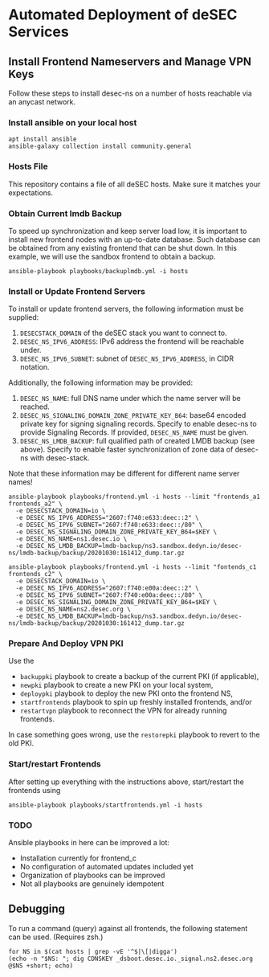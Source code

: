 # Automated Deployment of deSEC Services

## Install Frontend Nameservers and Manage VPN Keys

Follow these steps to install desec-ns on a number of hosts reachable via an anycast network.

### Install ansible on your local host

```
apt install ansible
ansible-galaxy collection install community.general
```

### Hosts File

This repository contains a file of all deSEC hosts. Make sure it matches your expectations.


### Obtain Current lmdb Backup

To speed up synchronization and keep server load low, it is important to install new frontend nodes with an up-to-date
database. Such database can be obtained from any existing frontend that can be shut down. In this example,
we will use the sandbox frontend to obtain a backup.

```shell script
ansible-playbook playbooks/backuplmdb.yml -i hosts
```

### Install or Update Frontend Servers

To install or update frontend servers, the following information must be supplied:

1. `DESECSTACK_DOMAIN` of the deSEC stack you want to connect to.
1. `DESEC_NS_IPV6_ADDRESS`: IPv6 address the frontend will be reachable under.
1. `DESEC_NS_IPV6_SUBNET`: subnet of `DESEC_NS_IPV6_ADDRESS`, in CIDR notation.

Additionally, the following information may be provided:

1. `DESEC_NS_NAME`: full DNS name under which the name server will be reached.
1. `DESEC_NS_SIGNALING_DOMAIN_ZONE_PRIVATE_KEY_B64`: base64 encoded private key for signing signaling records.
    Specify to enable desec-ns to provide Signaling Records. If provided, `DESEC_NS_NAME` must be given.
1. `DESEC_NS_LMDB_BACKUP`: full qualified path of created LMDB backup (see above). Specify to enable faster
    synchronization of zone data of desec-ns with desec-stack.

Note that these information may be different for different name server names!

```shell script
ansible-playbook playbooks/frontend.yml -i hosts --limit "frontends_a1 frontends_a2" \
  -e DESECSTACK_DOMAIN=io \
  -e DESEC_NS_IPV6_ADDRESS="2607:f740:e633:deec::2" \
  -e DESEC_NS_IPV6_SUBNET="2607:f740:e633:deec::/80" \
  -e DESEC_NS_SIGNALING_DOMAIN_ZONE_PRIVATE_KEY_B64=$KEY \
  -e DESEC_NS_NAME=ns1.desec.io \
  -e DESEC_NS_LMDB_BACKUP=lmdb-backup/ns3.sandbox.dedyn.io/desec-ns/lmdb-backup/backup/20201030:161412_dump.tar.gz
```

```shell script
ansible-playbook playbooks/frontend.yml -i hosts --limit "fontends_c1 frontends_c2" \
  -e DESECSTACK_DOMAIN=io \
  -e DESEC_NS_IPV6_ADDRESS="2607:f740:e00a:deec::2" \
  -e DESEC_NS_IPV6_SUBNET="2607:f740:e00a:deec::/80" \
  -e DESEC_NS_SIGNALING_DOMAIN_ZONE_PRIVATE_KEY_B64=$KEY \
  -e DESEC_NS_NAME=ns2.desec.org \
  -e DESEC_NS_LMDB_BACKUP=lmdb-backup/ns3.sandbox.dedyn.io/desec-ns/lmdb-backup/backup/20201030:161412_dump.tar.gz
```

### Prepare And Deploy VPN PKI

Use the 

- `backuppki` playbook to create a backup of the current PKI (if applicable),
- `newpki` playbook to create a new PKI on your local system,
- `deploypki` playbook to deploy the new PKI onto the frontend NS, 
- `startfrontends` playbook to spin up freshly installed frontends, and/or
- `restartvpn` playbook to reconnect the VPN for already running frontends.

In case something goes wrong, use the `restorepki` playbook to revert to the old PKI.


### Start/restart Frontends

After setting up everything with the instructions above, start/restart the frontends using

```shell script
ansible-playbook playbooks/startfrontends.yml -i hosts
```

### TODO

Ansible playbooks in here can be improved a lot:

- Installation currently for frontend_c
- No configuration of automated updates included yet
- Organization of playbooks can be improved
- Not all playbooks are genuinely idempotent


## Debugging

To run a command (query) against all frontends, the following statement can be used. (Requires zsh.)

```
for NS in $(cat hosts | grep -vE '^$|\[|digga')
(echo -n "$NS: "; dig CDNSKEY _dsboot.desec.io._signal.ns2.desec.org @$NS +short; echo)
```
